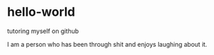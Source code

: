 # hello-world
tutoring myself on github

I am a person who has been through shit and enjoys laughing about it.

